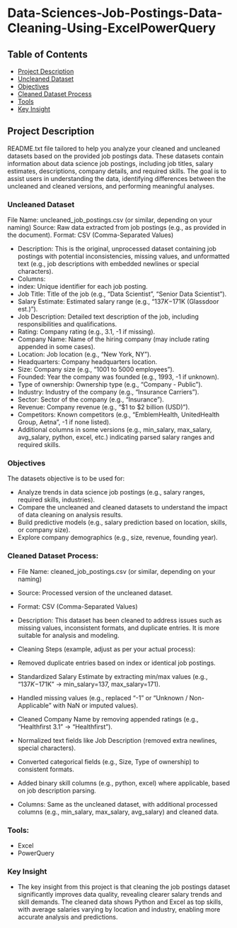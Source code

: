 # Data-Sciences-Job-Postings-Data-Cleaning-Using-ExcelPowerQuery
## Table of Contents

- [Project Description](#project-description)
- [Uncleaned Dataset](#uncleaned-dataset)
- [Objectives](#objectives)
- [Cleaned Dataset Process](#cleaned-dataset-process)
- [Tools](#tools)
- [Key Insight](#key-insight)

## Project Description
README.txt file tailored to help you analyze your cleaned and uncleaned datasets based on the provided job postings data. These datasets contain information about data science job postings, including job titles, salary estimates, descriptions, company details, and required skills. The goal is to assist users in understanding the data, identifying differences between the uncleaned and cleaned versions, and performing meaningful analyses.

 ### Uncleaned Dataset

File Name: uncleaned_job_postings.csv (or similar, depending on your naming)
Source: Raw data extracted from job postings (e.g., as provided in the document).
Format: CSV (Comma-Separated Values)

-	Description: This is the original, unprocessed dataset containing job postings with potential inconsistencies, missing values, and unformatted text (e.g., job descriptions with embedded newlines or special characters).
- Columns:
-	index: Unique identifier for each job posting.
-	Job Title: Title of the job (e.g., “Data Scientist”, “Senior Data Scientist”).
-	Salary Estimate: Estimated salary range (e.g., “$137K-$171K (Glassdoor est.)”).
- Job Description: Detailed text description of the job, including responsibilities and qualifications.
-	Rating: Company rating (e.g., 3.1, -1 if missing).
-	Company Name: Name of the hiring company (may include rating appended in some cases).
-	Location: Job location (e.g., “New York, NY”).
-	Headquarters: Company headquarters location.
-	Size: Company size (e.g., “1001 to 5000 employees”).
-	Founded: Year the company was founded (e.g., 1993, -1 if unknown).
-	Type of ownership: Ownership type (e.g., “Company - Public”).
-	Industry: Industry of the company (e.g., “Insurance Carriers”).
-	Sector: Sector of the company (e.g., “Insurance”).
-	Revenue: Company revenue (e.g., “$1 to $2 billion (USD)”).
-	Competitors: Known competitors (e.g., “EmblemHealth, UnitedHealth Group, Aetna”, -1 if none listed).
-	Additional columns in some versions (e.g., min_salary, max_salary, avg_salary, python, excel, etc.) indicating parsed salary ranges and required skills.

### Objectives

The datasets objective is to be used for:
- Analyze trends in data science job postings (e.g., salary ranges, required skills, industries).
- Compare the uncleaned and cleaned datasets to understand the impact of data cleaning on analysis results.
- Build predictive models (e.g., salary prediction based on location, skills, or company size).
- Explore company demographics (e.g., size, revenue, founding year).


### Cleaned Dataset Process:

-	File Name: cleaned_job_postings.csv (or similar, depending on your naming)
-	Source: Processed version of the uncleaned dataset.
-	Format: CSV (Comma-Separated Values)

-	Description: This dataset has been cleaned to address issues such as missing values, inconsistent formats, and duplicate entries. It is more suitable for analysis and modeling.
-	Cleaning Steps (example, adjust as per your actual process):
-	Removed duplicate entries based on index or identical job postings.
-	Standardized Salary Estimate by extracting min/max values (e.g., “$137K-$171K” → min_salary=137, max_salary=171).
-	Handled missing values (e.g., replaced “-1” or “Unknown / Non-Applicable” with NaN or imputed values).
-	Cleaned Company Name by removing appended ratings (e.g., “Healthfirst 3.1” → “Healthfirst”).
-	Normalized text fields like Job Description (removed extra newlines, special characters).
-	Converted categorical fields (e.g., Size, Type of ownership) to consistent formats.
-	Added binary skill columns (e.g., python, excel) where applicable, based on job description parsing.
-	Columns: Same as the uncleaned dataset, with additional processed columns (e.g., min_salary, max_salary, avg_salary) and cleaned data.

### Tools:

- Excel
- PowerQuery

### Key Insight

- The key insight from this project is that cleaning the job postings dataset significantly improves data quality, revealing clearer salary trends and skill demands. The cleaned data shows Python and Excel as top skills, with average salaries varying by location and industry, enabling more accurate analysis and predictions.
